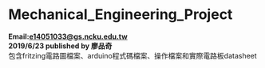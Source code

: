 # Mechanical_Engineering_Project
<b>Email:e14051033@gs.ncku.edu.tw</b><br>
<b>2019/6/23 published by 廖品奇</b><br>
包含fritzing電路圖檔案、arduino程式碼檔案、操作檔案和實際電路板datasheet<br><br>
